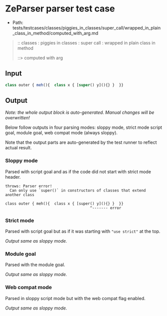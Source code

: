 # ZeParser parser test case

- Path: tests/testcases/classes/piggies_in_classes/super_call/wrapped_in_plain_class_in_method/computed_with_arg.md

> :: classes : piggies in classes : super call : wrapped in plain class in method
>
> ::> computed with arg

## Input

`````js
class outer { meh(){  class x { [super() y](){} }  }}
`````

## Output

_Note: the whole output block is auto-generated. Manual changes will be overwritten!_

Below follow outputs in four parsing modes: sloppy mode, strict mode script goal, module goal, web compat mode (always sloppy).

Note that the output parts are auto-generated by the test runner to reflect actual result.

### Sloppy mode

Parsed with script goal and as if the code did not start with strict mode header.

`````
throws: Parser error!
  Can only use `super()` in constructors of classes that extend another class

class outer { meh(){  class x { [super() y](){} }  }}
                                      ^------- error
`````

### Strict mode

Parsed with script goal but as if it was starting with `"use strict"` at the top.

_Output same as sloppy mode._

### Module goal

Parsed with the module goal.

_Output same as sloppy mode._

### Web compat mode

Parsed in sloppy script mode but with the web compat flag enabled.

_Output same as sloppy mode._
